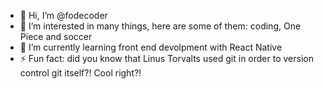 - 👋 Hi, I’m @fodecoder
- 👀 I’m interested in many things, here are some of them: coding, One Piece and soccer 
- 🌱 I’m currently learning front end devolpment with React Native
- ⚡ Fun fact: did you know that Linus Torvalts used git in order to version control git itself?! Cool right?!
